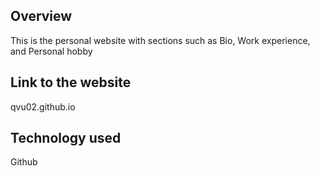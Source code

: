 ## Overview
This is the personal website with sections such as Bio, Work experience, and Personal hobby

## Link to the website
qvu02.github.io

## Technology used
Github
